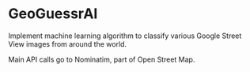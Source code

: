 # GeoGuessrAI

Implement machine learning algorithm to classify various Google Street View images from around the world.

Main API calls go to Nominatim, part of Open Street Map.
